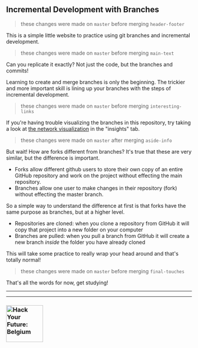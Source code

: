 ## Incremental Development with Branches

> these changes were made on ```master``` before merging ```header-footer```

This is a simple little website to practice using git branches and incremental development.

> these changes were made on ```master``` before merging ```main-text```

Can you replicate it exactly?  Not just the code, but the branches and commits!

Learning to create and merge branches is only the beginning.  The trickier and more important skill is lining up your branches with the steps of incremental development.

> these changes were made on ```master``` before merging ```interesting-links```

If you're having trouble visualizing the branches in this repository, try taking a look at [the network visualization](https://help.github.com/en/github/visualizing-repository-data-with-graphs/viewing-a-repositorys-network) in the "insights" tab.

> these changes were made on ```master``` after merging ```aside-info```

But wait!  How are forks different from branches?  It's true that these are very similar, but the difference is important.
* Forks allow different github users to store their own copy of an entire GitHub repository and work on the project without effecting the main repository.
* Branches allow one user to make changes in their repository (fork) without effecting the master branch.

So a simple way to understand the difference at first is that forks have the same purpose as branches, but at a higher level.
* Repositories are cloned: when you clone a repository from GitHub it will copy that project into a new folder on your computer
* Branches are pulled: when you pull a branch from GitHub it will create a new branch _inside_ the folder you have already cloned

This will take some practice to really wrap your head around and that's totally normal!

> these changes were made on ```master``` before merging ```final-touches```

That's all the words for now, get studying!


---
---
### <a href="https://hackyourfuture.be" target="_blank"><img src="https://user-images.githubusercontent.com/18554853/63941625-4c7c3d00-ca6c-11e9-9a76-8d5e3632fe70.jpg" width="100" height="100" alt="Hack Your Future: Belgium"></img></a>

